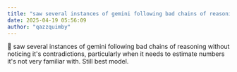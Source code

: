 ```yaml
---
title: "saw several instances of gemini following bad chains of reasoning without noticing its contradictions"
date: 2025-04-19 05:56:09
author: "qazzquimby"
---
```


💭 saw several instances of gemini following bad chains of reasoning without noticing it's contradictions, particularly when it needs to estimate numbers it's not very familiar with. Still best model.